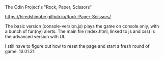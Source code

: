 
The Odin Project's "Rock, Paper, Scissors" 

https://hiredshinobe.github.io/Rock-Paper-Scissors/

The basic version (console-version.js) plays the game on console only, with a bunch of fun(ny) alerts. 
The main file (index.html, linked to js and css) is the advanced version with UI.

I still have to figure out how to reset the page and start a fresh round of game. 13.01.21

